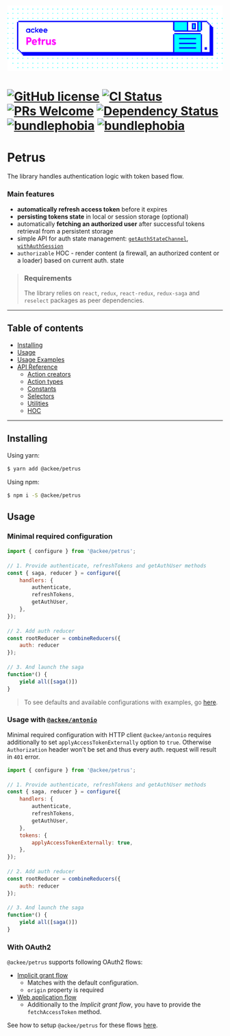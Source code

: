 ![ackee|Petrus](assets/ackee_git_frontend_petrus.png)

# [![GitHub license](https://img.shields.io/badge/license-MIT-blue.svg)](https://github.com/AckeeCZ/petrus/blob/master/LICENSE) [![CI Status](https://img.shields.io/travis/com/AckeeCZ/petrus.svg?style=flat)](https://travis-ci.com/AckeeCZ/petrus) [![PRs Welcome](https://img.shields.io/badge/PRs-welcome-brightgreen.svg)](https://reactjs.org/docs/how-to-contribute.html#your-first-pull-request) [![Dependency Status](https://img.shields.io/david/AckeeCZ/petrus.svg?style=flat-square)](https://david-dm.org/AckeeCZ/petrus) [![bundlephobia](https://flat.badgen.net/bundlephobia/min/@ackee/petrus)](https://bundlephobia.com/result?p=@ackee/petrus) [![bundlephobia](https://flat.badgen.net/bundlephobia/minzip/@ackee/petrus)](https://bundlephobia.com/result?p=@ackee/petrus)

# Petrus

The library handles authentication logic with token based flow.

### Main features

-   **automatically refresh access token** before it expires
-   **persisting tokens state** in local or session storage (optional)
-   automatically **fetching an authorized user** after successful tokens retrieval from a persistent storage
-   simple API for auth state management: [`getAuthStateChannel`](./docs/api.md#get-auth-state-channel), [`withAuthSession`](./docs/api.md#with-auth-session)
-   `authorizable` HOC - render content (a firewall, an authorized content or a loader) based on current auth. state

> ### Requirements
>
> The library relies on `react`, `redux`, `react-redux`, `redux-saga` and `reselect` packages as peer dependencies.

---

## Table of contents

-   [Installing](#installing)
-   [Usage](#usage)
-   [Usage Examples](./docs/usage-examples/index.md)
-   [API Reference](./docs/api.md#api)
    -   [Action creators](./docs/api.md#action-creators)
    -   [Action types](./docs/api.md#action-types)
    -   [Constants](./docs/api.md#constants)
    -   [Selectors](./docs/api.md#selectors)
    -   [Utilities](./docs/api.md#utilities)
    -   [HOC](./docs/api.md#hoc)

---

## <a name="installing"></a>Installing

Using yarn:

```bash
$ yarn add @ackee/petrus
```

Using npm:

```bash
$ npm i -S @ackee/petrus
```

## <a name="usage"></a>Usage

### Minimal required configuration

```js
import { configure } from '@ackee/petrus';

// 1. Provide authenticate, refreshTokens and getAuthUser methods
const { saga, reducer } = configure({
    handlers: {
        authenticate,
        refreshTokens,
        getAuthUser,
    },
});

// 2. Add auth reducer
const rootReducer = combineReducers({
    auth: reducer
});

// 3. And launch the saga
function*() {
    yield all([saga()])
}
```

> To see defaults and available configurations with examples, go [here](./docs/api.md#configure).

### Usage with [`@ackee/antonio`](https://github.com/AckeeCZ/antonio)

Minimal required configuration with HTTP client `@ackee/antonio` requires additionally to set `applyAccessTokenExternally` option to `true`. Otherwise `Authorization` header won't be set and thus every auth. request will result in `401` error.

```js
import { configure } from '@ackee/petrus';

// 1. Provide authenticate, refreshTokens and getAuthUser methods
const { saga, reducer } = configure({
    handlers: {
        authenticate,
        refreshTokens,
        getAuthUser,
    },
    tokens: {
        applyAccessTokenExternally: true,
    },
});

// 2. Add auth reducer
const rootReducer = combineReducers({
    auth: reducer
});

// 3. And launch the saga
function*() {
    yield all([saga()])
}
```

### With OAuth2

`@ackee/petrus` supports following OAuth2 flows:

-   [Implicit grant flow](https://docs.gitlab.com/ee/api/oauth2.html#implicit-grant-flow)
    -   Matches with the default configuration.
    -   `origin` property is required
-   [Web application flow](https://docs.gitlab.com/ee/api/oauth2.html#web-application-flow)
    -   Additionally to the _Implicit grant flow_, you have to provide the `fetchAccessToken` method.

See how to setup `@ackee/petrus` for these flows [here](./docs/oAuth.md).
